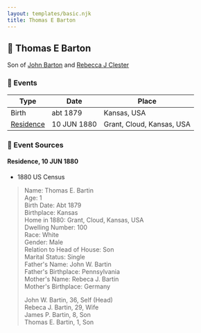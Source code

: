 ```yaml
---
layout: templates/basic.njk
title: Thomas E Barton
---
```

## 🔵 Thomas E Barton

Son of [John Barton](/people/5/56328061) and [Rebecca J Clester](/people/8/81769008)

### 📆 Events

Type | Date | Place
------ | ------ | ------
Birth | abt 1879 | Kansas, USA
[Residence](#event-788be8eb-d253-489d-8439-302497939882) | 10 JUN 1880 | Grant, Cloud, Kansas, USA

### 📰 Event Sources

#### <a id="event-788be8eb-d253-489d-8439-302497939882"></a> Residence, 10 JUN 1880
* 1880 US Census
>   
  > Name: Thomas E. Bartin  
  > Age: 1  
  > Birth Date: Abt 1879  
  > Birthplace: Kansas  
  > Home in 1880: Grant, Cloud, Kansas, USA  
  > Dwelling Number: 100  
  > Race: White  
  > Gender: Male  
  > Relation to Head of House: Son  
  > Marital Status: Single  
  > Father's Name: John W. Bartin  
  > Father's Birthplace: Pennsylvania  
  > Mother's Name: Rebeca J. Bartin  
  > Mother's Birthplace: Germany  
  >   
  > John W. Bartin, 36, Self (Head)  
  > Rebeca J. Bartin, 29, Wife  
  > James P. Bartin, 8, Son  
  > Thomas E. Bartin, 1, Son  
  >
